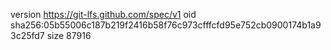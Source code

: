 version https://git-lfs.github.com/spec/v1
oid sha256:05b55006c187b219f2416b58f76c973cfffcfd95e752cb0900174b1a93c25fd7
size 87916
